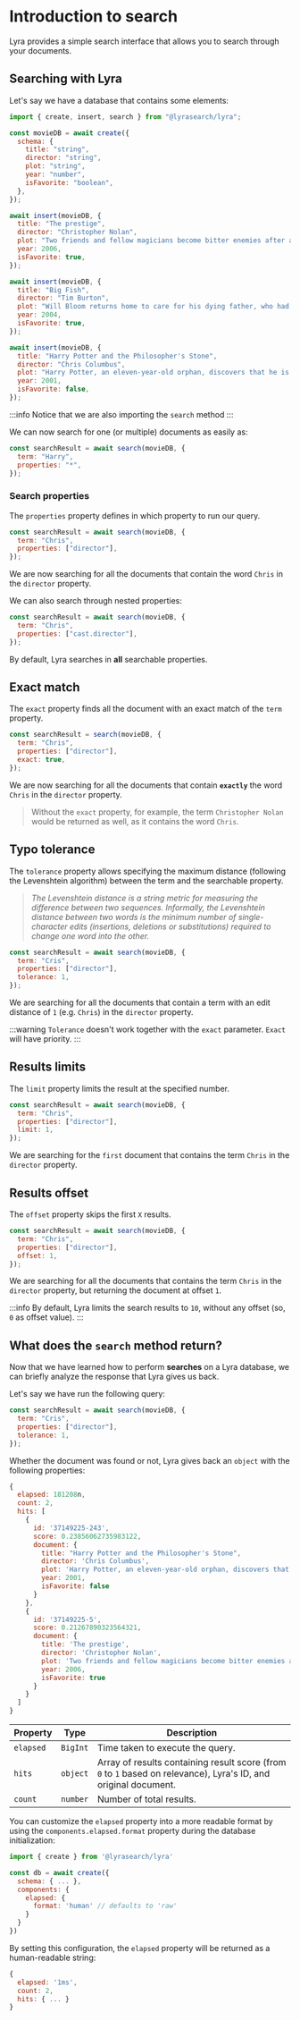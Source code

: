 # Introduction to search

Lyra provides a simple search interface that allows you to search through your documents.

## Searching with Lyra

Let's say we have a database that contains some elements:

```javascript
import { create, insert, search } from "@lyrasearch/lyra";

const movieDB = await create({
  schema: {
    title: "string",
    director: "string",
    plot: "string",
    year: "number",
    isFavorite: "boolean",
  },
});

await insert(movieDB, {
  title: "The prestige",
  director: "Christopher Nolan",
  plot: "Two friends and fellow magicians become bitter enemies after a sudden tragedy. As they devote themselves to this rivalry, they make sacrifices that bring them fame but with terrible consequences.",
  year: 2006,
  isFavorite: true,
});

await insert(movieDB, {
  title: "Big Fish",
  director: "Tim Burton",
  plot: "Will Bloom returns home to care for his dying father, who had a penchant for telling unbelievable stories. After he passes away, Will tries to find out if his tales were really true.",
  year: 2004,
  isFavorite: true,
});

await insert(movieDB, {
  title: "Harry Potter and the Philosopher's Stone",
  director: "Chris Columbus",
  plot: "Harry Potter, an eleven-year-old orphan, discovers that he is a wizard and is invited to study at Hogwarts. Even as he escapes a dreary life and enters a world of magic, he finds trouble awaiting him.",
  year: 2001,
  isFavorite: false,
});
```

:::info
Notice that we are also importing the `search` method
:::

We can now search for one (or multiple) documents as easily as:

```javascript
const searchResult = await search(movieDB, {
  term: "Harry",
  properties: "*",
});
```

### Search properties

The `properties` property defines in which property to run our query.

```javascript
const searchResult = await search(movieDB, {
  term: "Chris",
  properties: ["director"],
});
```

We are now searching for all the documents that contain the word `Chris` in the
`director` property.

We can also search through nested properties:

```javascript
const searchResult = await search(movieDB, {
  term: "Chris",
  properties: ["cast.director"],
});
```

By default, Lyra searches in **all** searchable properties.

## Exact match

The `exact` property finds all the document with an exact match of the `term`
property.

```javascript
const searchResult = search(movieDB, {
  term: "Chris",
  properties: ["director"],
  exact: true,
});
```

We are now searching for all the documents that contain **`exactly`** the word
`Chris` in the `director` property.

> Without the `exact` property, for example, the term `Christopher Nolan` would
> be returned as well, as it contains the word `Chris`.

## Typo tolerance

The `tolerance` property allows specifying the maximum distance (following the
Levenshtein algorithm) between the term and the searchable property.

> _The Levenshtein distance is a string metric for measuring the difference
> between two sequences. Informally, the Levenshtein distance between two words
> is the minimum number of single-character edits (insertions, deletions or
> substitutions) required to change one word into the other._

```javascript
const searchResult = await search(movieDB, {
  term: "Cris",
  properties: ["director"],
  tolerance: 1,
});
```

We are searching for all the documents that contain a term with an edit distance
of `1` (e.g. `Chris`) in the `director` property.

:::warning
`Tolerance` doesn't work together with the `exact` parameter. `Exact`
will have priority.
:::

## Results limits

The `limit` property limits the result at the specified number.

```javascript
const searchResult = await search(movieDB, {
  term: "Chris",
  properties: ["director"],
  limit: 1,
});
```

We are searching for the `first` document that contains the term `Chris` in the
`director` property.

## Results offset

The `offset` property skips the first `X` results.

```javascript
const searchResult = await search(movieDB, {
  term: "Chris",
  properties: ["director"],
  offset: 1,
});
```

We are searching for all the documents that contains the term `Chris` in the
`director` property, but returning the document at offset `1`.

:::info
By default, Lyra limits the search results to `10`, without any offset
(so, `0` as offset value).
:::

## What does the `search` method return?[​](https://docs.lyrasearch.io/usage/search-data#what-does-the-search-method-return) <a href="#what-does-the-search-method-return" id="what-does-the-search-method-return"></a>

Now that we have learned how to perform **searches** on a Lyra database, we can
briefly analyze the response that Lyra gives us back.

Let's say we have run the following query:

```javascript
const searchResult = await search(movieDB, {
  term: "Cris",
  properties: ["director"],
  tolerance: 1,
});
```

Whether the document was found or not, Lyra gives back an `object` with the
following properties:

```javascript
{
  elapsed: 181208n,
  count: 2,
  hits: [
    {
      id: '37149225-243',
      score: 0.23856062735983122,
      document: {
        title: "Harry Potter and the Philosopher's Stone",
        director: 'Chris Columbus',
        plot: 'Harry Potter, an eleven-year-old orphan, discovers that he is a wizard and is invited to study at Hogwarts. Even as he escapes a dreary life and enters a world of magic, he finds trouble awaiting him.',
        year: 2001,
        isFavorite: false
      }
    },
    {
      id: '37149225-5',
      score: 0.21267890323564321,
      document: {
        title: 'The prestige',
        director: 'Christopher Nolan',
        plot: 'Two friends and fellow magicians become bitter enemies after a sudden tragedy. As they devote themselves to this rivalry, they make sacrifices that bring them fame but with terrible consequences.',
        year: 2006,
        isFavorite: true
      }
    }
  ]
}
```

| Property  | Type     | Description                                                                                                      |
| --------- | -------- | ---------------------------------------------------------------------------------------------------------------- |
| `elapsed` | `BigInt` | Time taken to execute the query.                                                                                 |
| `hits`    | `object` | Array of results containing result score (from `0` to `1` based on relevance), Lyra's ID, and original document. |
| `count`   | `number` | Number of total results.                                                                                         |

You can customize the `elapsed` property into a more readable format by using
the `components.elapsed.format` property during the database initialization:

```js
import { create } from '@lyrasearch/lyra'

const db = await create({
  schema: { ... },
  components: {
    elapsed: {
      format: 'human' // defaults to 'raw'
    }
  }
})
```

By setting this configuration, the `elapsed` property will be returned as a human-readable string:

```js
{
  elapsed: '1ms',
  count: 2,
  hits: { ... }
}
```
